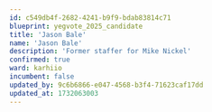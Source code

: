 ```yaml
---
id: c549db4f-2682-4241-b9f9-bdab83814c71
blueprint: yegvote_2025_candidate
title: 'Jason Bale'
name: 'Jason Bale'
description: 'Former staffer for Mike Nickel'
confirmed: true
ward: karhiio
incumbent: false
updated_by: 9c6b6866-e047-4568-b3f4-71623caf17dd
updated_at: 1732063003
---
```

